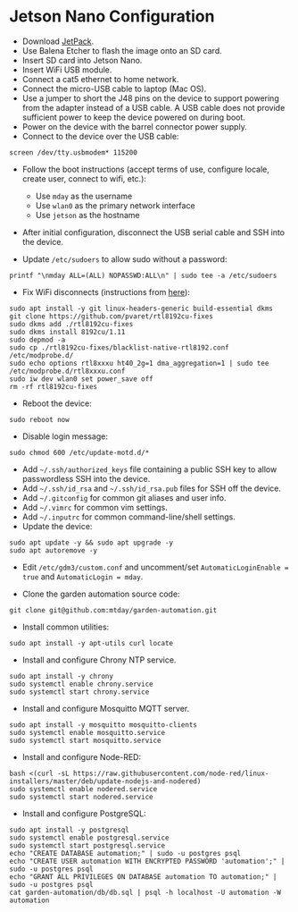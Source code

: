 # Jetson Nano Configuration

* Download [JetPack](https://developer.nvidia.com/embedded/jetpack#install).
* Use Balena Etcher to flash the image onto an SD card.
* Insert SD card into Jetson Nano.
* Insert WiFi USB module.
* Connect a cat5 ethernet to home network.
* Connect the micro-USB cable to laptop (Mac OS).
* Use a jumper to short the J48 pins on the device to support powering from the adapter instead of a USB cable. A USB cable does not provide sufficient power to keep the device powered on during boot.
* Power on the device with the barrel connector power supply.
* Connect to the device over the USB cable:

```
screen /dev/tty.usbmodem* 115200
```


* Follow the boot instructions (accept terms of use, configure locale, create user, connect to wifi, etc.):

    * Use `mday` as the username
    * Use `wlan0` as the primary network interface
    * Use `jetson` as the hostname

* After initial configuration, disconnect the USB serial cable and SSH into the device.
* Update `/etc/sudoers` to allow sudo without a password:

```
printf "\nmday ALL=(ALL) NOPASSWD:ALL\n" | sudo tee -a /etc/sudoers
```

* Fix WiFi disconnects (instructions from [here](https://www.datatobiz.com/2019/10/03/fixing-wifi-connectivity-nvidia-jetson-nano/)):

```
sudo apt install -y git linux-headers-generic build-essential dkms
git clone https://github.com/pvaret/rtl8192cu-fixes
sudo dkms add ./rtl8192cu-fixes
sudo dkms install 8192cu/1.11
sudo depmod -a
sudo cp ./rtl8192cu-fixes/blacklist-native-rtl8192.conf /etc/modprobe.d/
sudo echo options rtl8xxxu ht40_2g=1 dma_aggregation=1 | sudo tee /etc/modprobe.d/rtl8xxxu.conf
sudo iw dev wlan0 set power_save off
rm -rf rtl8192cu-fixes
```

* Reboot the device:

```
sudo reboot now
```


* Disable login message:

```
sudo chmod 600 /etc/update-motd.d/*
```

* Add `~/.ssh/authorized_keys` file containing a public SSH key to allow passwordless SSH into the device.
* Add `~/.ssh/id_rsa` and `~/.ssh/id_rsa.pub` files for SSH off the device.
* Add `~/.gitconfig` for common git aliases and user info.
* Add `~/.vimrc` for common vim settings.
* Add `~/.inputrc` for common command-line/shell settings.
* Update the device:

```
sudo apt update -y && sudo apt upgrade -y
sudo apt autoremove -y
```

* Edit `/etc/gdm3/custom.conf` and uncomment/set `AutomaticLoginEnable = true` and `AutomaticLogin = mday`.

* Clone the garden automation source code:

```
git clone git@github.com:mtday/garden-automation.git
```

* Install common utilities:

```
sudo apt install -y apt-utils curl locate
```

* Install and configure Chrony NTP service.

```
sudo apt install -y chrony
sudo systemctl enable chrony.service
sudo systemctl start chrony.service
```

* Install and configure Mosquitto MQTT server.

```
sudo apt install -y mosquitto mosquitto-clients
sudo systemctl enable mosquitto.service
sudo systemctl start mosquitto.service
```

* Install and configure Node-RED:

```
bash <(curl -sL https://raw.githubusercontent.com/node-red/linux-installers/master/deb/update-nodejs-and-nodered)
sudo systemctl enable nodered.service
sudo systemctl start nodered.service
```

* Install and configure PostgreSQL:

```
sudo apt install -y postgresql
sudo systemctl enable postgresql.service
sudo systemctl start postgresql.service
echo "CREATE DATABASE automation;" | sudo -u postgres psql
echo "CREATE USER automation WITH ENCRYPTED PASSWORD 'automation';" | sudo -u postgres psql
echo "GRANT ALL PRIVILEGES ON DATABASE automation TO automation;" | sudo -u postgres psql
cat garden-automation/db/db.sql | psql -h localhost -U automation -W automation
```



